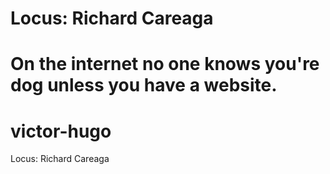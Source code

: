 
# Locus: Richard Careaga

On the internet no one knows you're dog unless you have a website.
=======
# victor-hugo
Locus: Richard Careaga
